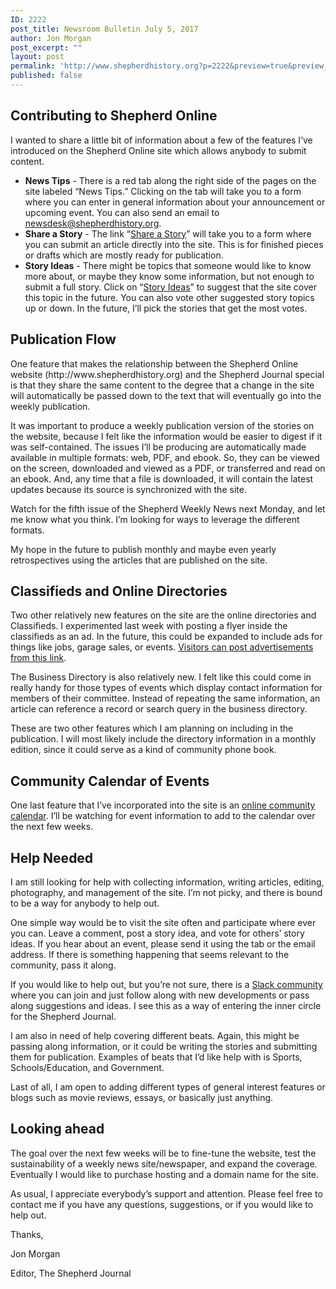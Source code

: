 ```yaml
---
ID: 2222
post_title: Newsroom Bulletin July 5, 2017
author: Jon Morgan
post_excerpt: ""
layout: post
permalink: 'http://www.shepherdhistory.org?p=2222&preview=true&preview_id=2222'
published: false
---
```

<h2></h2>
<h2>Contributing to Shepherd Online</h2>
I wanted to share a little bit of information about a few of the features I’ve introduced on the Shepherd Online site which allows anybody to submit content.
<ul>
 	<li><b>News Tips</b> - There is a red tab along the right side of the pages on the site labeled “News Tips.” Clicking on the tab will take you to a form where you can enter in general information about your announcement or upcoming event. You can also send an email to <a href="mailto:newsdesk@shepherdhistory.org">newsdesk@shepherdhistory.org</a>.</li>
 	<li><b>Share a Story</b> - The link “<a href="http://www.shepherdhistory.org/share-a-story/">Share a Story</a>” will take you to a form where you can submit an article directly into the site. This is for finished pieces or drafts which are mostly ready for publication.</li>
 	<li><b>Story Ideas</b> - There might be topics that someone would like to know more about, or maybe they know some information, but not enough to submit a full story. Click on “<a href="http://www.shepherdhistory.org/share-a-story/">Story Ideas</a>” to suggest that the site cover this topic in the future. You can also vote other suggested story topics up or down. In the future, I’ll pick the stories that get the most votes.</li>
</ul>
<h2>Publication Flow</h2>
One feature that makes the relationship between the Shepherd Online website (http://www.shepherdhistory.org) and the Shepherd Journal special is that they share the same content to the degree that a change in the site will automatically be passed down to the text that will eventually go into the weekly publication.

It was important to produce a weekly publication version of the stories on the website, because I felt like the information would be easier to digest if it was self-contained. The issues I’ll be producing are automatically made available in multiple formats: web, PDF, and ebook. So, they can be viewed on the screen, downloaded and viewed as a PDF, or transferred and read on an ebook. And, any time that a file is downloaded, it will contain the latest updates because its source is synchronized with the site.

Watch for the fifth issue of the Shepherd Weekly News next Monday, and let me know what you think. I’m looking for ways to leverage the different formats.

My hope in the future to publish monthly and maybe even yearly retrospectives using the articles that are published on the site.
<h2>Classifieds and Online Directories</h2>
Two other relatively new features on the site are the online directories and Classifieds. I experimented last week with posting a flyer inside the classifieds as an ad. In the future, this could be expanded to include ads for things like jobs, garage sales, or events. <a href="http://www.shepherdhistory.org/adverts/add/">Visitors can post advertisements from this link</a>.

The Business Directory is also relatively new. I felt like this could come in really handy for those types of events which display contact information for members of their committee. Instead of repeating the same information, an article can reference a record or search query in the business directory.

These are two other features which I am planning on including in the publication. I will most likely include the directory information in a monthly edition, since it could serve as a kind of community phone book.
<h2>Community Calendar of Events</h2>
One last feature that I’ve incorporated into the site is an <a href="http://www.shepherdhistory.org/events/list/">online community calendar</a>. I’ll be watching for event information to add to the calendar over the next few weeks.
<h2>Help Needed</h2>
I am still looking for help with collecting information, writing articles, editing, photography, and management of the site. I’m not picky, and there is bound to be a way for anybody to help out.

One simple way would be to visit the site often and participate where ever you can. Leave a comment, post a story idea, and vote for others’ story ideas. If you hear about an event, please send it using the tab or the email address. If there is something happening that seems relevant to the community, pass it along.

If you would like to help out, but you’re not sure, there is a <a href="http://www.shepherdhistory.org/wp-login.php?action=slack-invitation">Slack community </a>where you can join and just follow along with new developments or pass along suggestions and ideas. I see this as a way of entering the inner circle for the Shepherd Journal.

I am also in need of help covering different beats. Again, this might be passing along information, or it could be writing the stories and submitting them for publication. Examples of beats that I’d like help with is Sports, Schools/Education, and Government.

Last of all, I am open to adding different types of general interest features or blogs such as movie reviews, essays, or basically just anything.
<h2>Looking ahead</h2>
The goal over the next few weeks will be to fine-tune the website, test the sustainability of a weekly news site/newspaper, and expand the coverage. Eventually I would like to purchase hosting and a domain name for the site.

As usual, I appreciate everybody’s support and attention. Please feel free to contact me if you have any questions, suggestions, or if you would like to help out.

Thanks,

Jon Morgan

Editor, The Shepherd Journal
